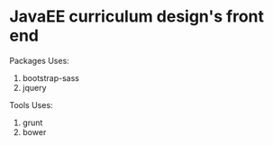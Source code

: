 # JavaEE curriculum design's front end

Packages Uses:
1. bootstrap-sass
2. jquery

Tools Uses:
1. grunt
2. bower
